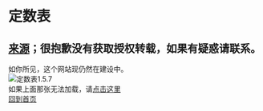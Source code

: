 # 定数表
## **[来源](https://tieba.baidu.com/p/7087418461)；很抱歉没有获取授权转载，如果有疑惑请联系。** 
  如你所见，这个网站现仍然在建设中。  
  ![定数表1.5.7](/ds1.5.7.JPG)    
如果上面那张无法加载，请[点击这里](https://share.weiyun.com/KwYoznwp)  
[回到首页](/index.md)
